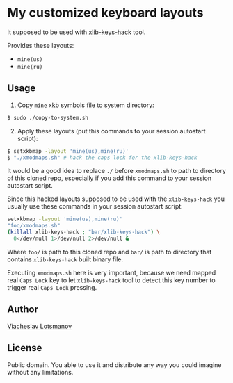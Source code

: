 My customized keyboard layouts
==============================

It supposed to be used with
[xlib-keys-hack](https://github.com/unclechu/xlib-keys-hack/) tool.

Provides these layouts:
* `mine(us)`
* `mine(ru)`

Usage
-----

1. Copy `mine` xkb symbols file to system directory:

  ```bash
  $ sudo ./copy-to-system.sh
  ```

2. Apply these layouts (put this commands to your session autostart script):

  ```bash
  $ setxkbmap -layout 'mine(us),mine(ru)'
  $ "./xmodmaps.sh" # hack the caps lock for the xlib-keys-hack
  ```

  It would be a good idea to replace `./` before `xmodmaps.sh` to path to
  directory of this cloned repo, especially if you add this command to your
  session autostart script.

  Since this hacked layouts supposed to be used with the `xlib-keys-hack` you
  usually use these commands in your session autostart script:

  ```bash
  setxkbmap -layout 'mine(us),mine(ru)'
  "foo/xmodmaps.sh"
  (killall xlib-keys-hack ; "bar/xlib-keys-hack") \
    0</dev/null 1>/dev/null 2>/dev/null &
  ```

  Where `foo/` is path to this cloned repo and `bar/` is path to directory
  that contains `xlib-keys-hack` built binary file.

  Executing `xmodmaps.sh` here is very important, because we need mapped real
  `Caps Lock` key to let `xlib-keys-hack` tool to detect this key number to
  trigger real `Caps Lock` pressing.

Author
------

[Viacheslav Lotsmanov](https://github.com/unclechu)

License
-------

Public domain. You able to use it and distribute any way you could imagine
without any limitations.

